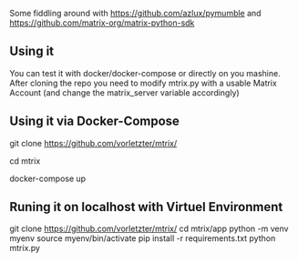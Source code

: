 Some fiddling around with https://github.com/azlux/pymumble and https://github.com/matrix-org/matrix-python-sdk

## Using it
You can test it with docker/docker-compose or directly on you mashine.
After cloning the repo you need to modify mtrix.py with a usable Matrix Account (and change the matrix_server variable accordingly)

## Using it via Docker-Compose
git clone https://github.com/vorletzter/mtrix/

cd mtrix

docker-compose up

## Runing it on localhost with Virtuel Environment

git clone https://github.com/vorletzter/mtrix/
cd mtrix/app
python -m venv myenv
source myenv/bin/activate
pip install -r requirements.txt 
python mtrix.py
